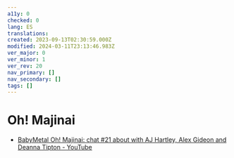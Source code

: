 ```yaml
---
a11y: 0
checked: 0
lang: ES
translations: 
created: 2023-09-13T02:30:59.000Z
modified: 2024-03-11T23:13:46.983Z
ver_major: 0
ver_minor: 1
ver_rev: 20
nav_primary: []
nav_secondary: []
tags: []
---
```

# Oh! Majinai

* [BabyMetal Oh! Majinai: chat #21 about with AJ Hartley, Alex Gideon and Deanna Tipton - YouTube](https://www.youtube.com/watch?v=P6Ht7JlowwQ&list=PLbMSceCLFM-S8CORnK0CqGFCgdb2HKsU6&index=19&ab_channel=AndrewHartley)
